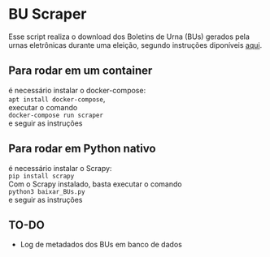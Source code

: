 # BU Scraper

Esse script realiza o download dos Boletins de Urna (BUs) gerados pela urnas eletrônicas durante uma eleição, segundo instruções diponíveis [aqui](https://www.tse.jus.br/eleicoes/informacoes-tecnicas-sobre-a-divulgacao-de-resultados).

## Para rodar em um container
é necessário instalar o docker-compose:\
`apt install docker-compose`,\
executar o comando\
`docker-compose run scraper`\
e seguir as instruções

## Para rodar em Python nativo
é necessário instalar o Scrapy:\
`pip install scrapy`\
Com o Scrapy instalado, basta executar o comando\
`python3 baixar_BUs.py`\
e seguir as instruções

## TO-DO
 - Log de metadados dos BUs em banco de dados
